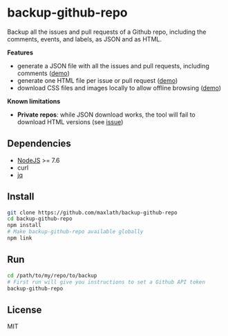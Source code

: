 # backup-github-repo

Backup all the issues and pull requests of a Github repo, including the comments, events, and labels, as JSON and as HTML.

**Features**
* generate a JSON file with all the issues and pull requests, including comments ([demo](https://github.com/maxlath/backup-github-repo/blob/master/demo/data.json))
* generate one HTML file per issue or pull request ([demo](https://github.com/maxlath/backup-github-repo/tree/master/demo/html))
* download CSS files and images locally to allow offline browsing ([demo](https://github.com/maxlath/backup-github-repo/tree/master/demo/html/assets))

**Known limitations**
* **Private repos**: while JSON download works, the tool will fail to download HTML versions (see [issue](https://github.com/maxlath/backup-github-repo/issues/2))

## Dependencies
* [NodeJS](https://nodejs.org) >= 7.6
* curl
* [jq](https://stedolan.github.io/jq/)

## Install
```sh
git clone https://github.com/maxlath/backup-github-repo
cd backup-github-repo
npm install
# Make backup-github-repo available globally
npm link
```

## Run

```sh
cd /path/to/my/repo/to/backup
# First run will give you instructions to set a Github API token
backup-github-repo
```

## License
MIT
